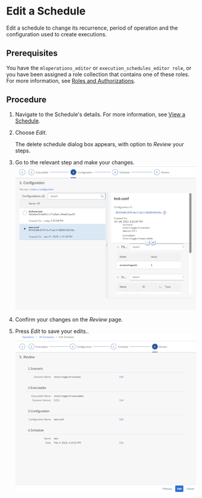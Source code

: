 <!-- loio589aae99f38d45a69fe51c7a9fc6042c -->

# Edit a Schedule

Edit a schedule to change its recurrence, period of operation and the configuration used to create executions.



<a name="loio589aae99f38d45a69fe51c7a9fc6042c__prereq_nv2_wwp_kwb"/>

## Prerequisites

You have the `mloperations_editor` or `execution_schedules_editor role`, or you have been assigned a role collection that contains one of these roles. For more information, see [Roles and Authorizations](roles-and-authorizations-4ef8499.md).



## Procedure

1.  Navigate to the Schedule's details. For more information, see [View a Schedule](view-a-schedule-1857004.md).

2.  Choose *Edit*.

    The delete schedule dialog box appears, with option to *Review* your steps.

3.  Go to the relevant step and make your changes. ![](images/Edit_Schedule_Step_2e48e11.png)

4.  Confirm your changes on the *Review* page.

5.  Press *Edit* to save your edits..![](images/Edit_Schedule_Wizard_a6e273b.png)


